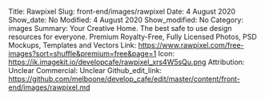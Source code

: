 Title: Rawpixel
Slug: front-end/images/rawpixel
Date: 4 August 2020
Show_date: No
Modified: 4 August 2020
Show_modified: No
Category: images
Summary: Your Creative Home. The best safe to use design resources for everyone. Premium Royalty-Free, Fully Licensed Photos, PSD Mockups, Templates and Vectors
Link: https://www.rawpixel.com/free-images?sort=shuffle&premium=free&page=1
Icon: https://ik.imagekit.io/developcafe/rawpixel_xrs4W5sQu.png
Attribution: Unclear
Commercial: Unclear
Github_edit_link: https://github.com/melboone/develop_cafe/edit/master/content/front-end/images/rawpixel.md